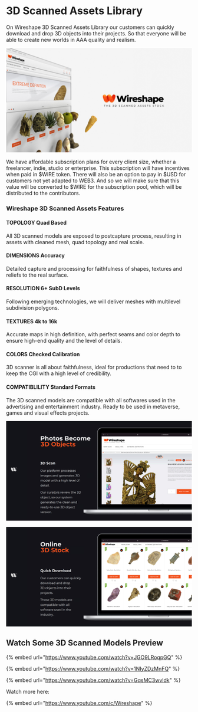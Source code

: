 # 3D Scanned Assets Library

On Wireshape 3D Scanned Assets Library our customers can quickly download and drop 3D objects into their projects. So that everyone will be able to create new worlds in AAA quality and realism.

![](../.gitbook/assets/10.jpg)

We have affordable subscription plans for every client size, whether a freelancer, indie, studio or enterprise. This subscription will have incentives when paid in $WIRE token. There will also be an option to pay in $USD for customers not yet adapted to WEB3. And so we will make sure that this value will be converted to $WIRE for the subscription pool, which will be distributed to the contributors.

### Wireshape 3D Scanned Assets Features

#### TOPOLOGY Quad Based

All 3D scanned models are exposed to postcapture process, resulting in assets with cleaned mesh, quad topology and real scale.

#### DIMENSIONS Accuracy

Detailed capture and processing for faithfulness of shapes, textures and reliefs to the real surface.

#### RESOLUTION 6+ SubD Levels

Following emerging technologies, we will deliver meshes with multilevel subdivision polygons.

#### TEXTURES 4k to 16k

Accurate maps in high definition, with perfect seams and color depth to ensure high-end quality and the level of details.

#### COLORS Checked Calibration

3D scanner is all about faithfulness, ideal for productions that need to to keep the CGI with a high level of credibility.

#### COMPATIBLILITY Standard Formats

The 3D scanned models are compatible with all softwares used in the advertising and entertainment industry. Ready to be used in metaverse, games and visual effects projects.

![](../.gitbook/assets/wireshape-3d-scan.jpg)

![](../.gitbook/assets/wireshape-3d-stock.jpg)

## Watch Some 3D Scanned Models Preview

{% embed url="https://www.youtube.com/watch?v=JGO9LRoqpGQ" %}

{% embed url="https://www.youtube.com/watch?v=1NIyZDzMnFQ" %}

{% embed url="https://www.youtube.com/watch?v=GqsMC3wvldk" %}

Watch more here:

{% embed url="https://www.youtube.com/c/Wireshape" %}
